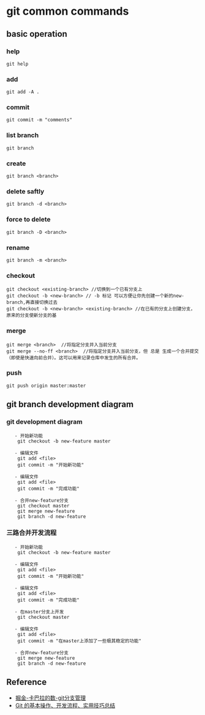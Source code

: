 # git common commands

## basic operation

### help
    
    git help
    
### add
    
    git add -A .
    
### commit
    
    git commit -m "comments"
 
### list branch
    
    git branch 
      
###  create <branch>
        
	git branch <branch>
        
### delete <branch> saftly
		
    git branch -d <branch>  

        
### force to delete <branch>

    git branch -D <branch>

        
### rename <branch>
		

    git branch -m <branch>

        
### checkout <branch>


    git checkout <existing-branch> //切换到一个已有分支上
    git checkout -b <new-branch> // -b 标记 可以方便让你先创建一个新的new-branch,再直接切换过去
    git checkout -b <new-branch> <existing-branch> //在已有的分支上创建分支，原来的分支使新分支的基

        
### merge <branch>
        
    
    git merge <branch>  //将指定分支并入当前分支
	git merge --no-ff <branch>  //将指定分支并入当前分支，但 总是 生成一个合并提交（即使是快速向前合并）。这可以用来记录仓库中发生的所有合并。
    
        
### push 
        
    
    git push origin master:master
    
        
## git branch development diagram

### git development diagram

	   - 开始新功能
		git checkout -b new-feature master

	   - 编辑文件
		git add <file>
		git commit -m "开始新功能"

	   - 编辑文件
		git add <file>
		git commit -m "完成功能"

	   - 合并new-feature分支
		git checkout master
		git merge new-feature
		git branch -d new-feature
		
### 三路合并开发流程
   
	   - 开始新功能
		git checkout -b new-feature master

	   - 编辑文件
		git add <file>
		git commit -m "开始新功能"

	   - 编辑文件
		git add <file>
		git commit -m "完成功能"

	   - 在master分支上开发
		git checkout master

	   - 编辑文件
		git add <file>
		git commit -m "在master上添加了一些极其稳定的功能"

	   - 合并new-feature分支
		git merge new-feature
		git branch -d new-feature
 
## Reference
   - [掘金-卡巴拉的数-git分支管理](https://juejin.im/post/5a3b14fc6fb9a04514643375)
   - [Git 的基本操作、开发流程、实用技巧总结](https://www.tuicool.com/articles/IBbMNvN) 